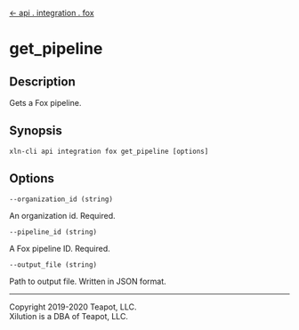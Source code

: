 [<- api . integration . fox](index.md)

# get_pipeline

## Description

Gets a Fox pipeline.

## Synopsis

```
xln-cli api integration fox get_pipeline [options]
```

## Options

`--organization_id (string)`

An organization id. Required.

`--pipeline_id (string)`

A Fox pipeline ID. Required.

`--output_file (string)`

Path to output file. Written in JSON format.

---

Copyright 2019-2020 Teapot, LLC.  
Xilution is a DBA of Teapot, LLC.
